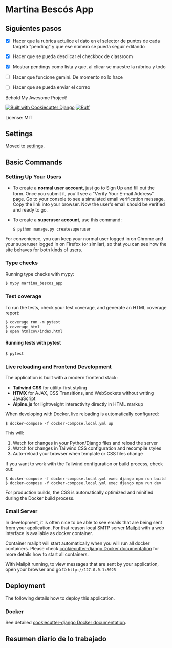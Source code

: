 # Martina Bescós App


## Siguientes pasos

- [X] Hacer que la rubrica actulice el dato en el selector de puntos de cada targeta "pending" y que ese número se pueda seguir editando
- [X] Hacer que se pueda desclicar el checkbox de classroom
- [X] Mostrar pendings como lista y que, al clicar se muestre la rúbrica y todo
- [ ] Hacer que funcione gemini. De momento no lo hace
- [ ] Hacer que se pueda enviar el correo


Behold My Awesome Project!

[![Built with Cookiecutter Django](https://img.shields.io/badge/built%20with-Cookiecutter%20Django-ff69b4.svg?logo=cookiecutter)](https://github.com/cookiecutter/cookiecutter-django/)
[![Ruff](https://img.shields.io/endpoint?url=https://raw.githubusercontent.com/astral-sh/ruff/main/assets/badge/v2.json)](https://github.com/astral-sh/ruff)

License: MIT

## Settings

Moved to [settings](https://cookiecutter-django.readthedocs.io/en/latest/1-getting-started/settings.html).

## Basic Commands

### Setting Up Your Users

- To create a **normal user account**, just go to Sign Up and fill out the form. Once you submit it, you'll see a "Verify Your E-mail Address" page. Go to your console to see a simulated email verification message. Copy the link into your browser. Now the user's email should be verified and ready to go.

- To create a **superuser account**, use this command:

      $ python manage.py createsuperuser

For convenience, you can keep your normal user logged in on Chrome and your superuser logged in on Firefox (or similar), so that you can see how the site behaves for both kinds of users.

### Type checks

Running type checks with mypy:

    $ mypy martina_bescos_app

### Test coverage

To run the tests, check your test coverage, and generate an HTML coverage report:

    $ coverage run -m pytest
    $ coverage html
    $ open htmlcov/index.html

#### Running tests with pytest

    $ pytest

### Live reloading and Frontend Development

The application is built with a modern frontend stack:

- **Tailwind CSS** for utility-first styling
- **HTMX** for AJAX, CSS Transitions, and WebSockets without writing JavaScript
- **Alpine.js** for lightweight interactivity directly in HTML markup

When developing with Docker, live reloading is automatically configured:

    $ docker-compose -f docker-compose.local.yml up

This will:
1. Watch for changes in your Python/Django files and reload the server
2. Watch for changes in Tailwind CSS configuration and recompile styles
3. Auto-reload your browser when template or CSS files change

If you want to work with the Tailwind configuration or build process, check out:

    $ docker-compose -f docker-compose.local.yml exec django npm run build
    $ docker-compose -f docker-compose.local.yml exec django npm run dev

For production builds, the CSS is automatically optimized and minified during the Docker build process.

### Email Server

In development, it is often nice to be able to see emails that are being sent from your application. For that reason local SMTP server [Mailpit](https://github.com/axllent/mailpit) with a web interface is available as docker container.

Container mailpit will start automatically when you will run all docker containers.
Please check [cookiecutter-django Docker documentation](https://cookiecutter-django.readthedocs.io/en/latest/2-local-development/developing-locally-docker.html) for more details how to start all containers.

With Mailpit running, to view messages that are sent by your application, open your browser and go to `http://127.0.0.1:8025`

## Deployment

The following details how to deploy this application.

### Docker

See detailed [cookiecutter-django Docker documentation](https://cookiecutter-django.readthedocs.io/en/latest/3-deployment/deployment-with-docker.html).

## Resumen diario de lo trabajado

